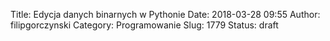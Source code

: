 Title: Edycja danych binarnych w Pythonie
Date: 2018-03-28 09:55
Author: filipgorczynski
Category: Programowanie
Slug: 1779
Status: draft



